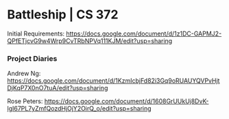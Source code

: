 # Battleship | CS 372

Initial Requirements: https://docs.google.com/document/d/1z1DC-GAPMJ2-QPfETjcvG9w4Wrp9CvTRbNPVq111KJM/edit?usp=sharing

### Project Diaries

Andrew Ng: https://docs.google.com/document/d/1KzmIcbjFd82i3Gq9oRUAUYQVPvHjtDjKqP7X0nO7tuA/edit?usp=sharing

Rose Peters: https://docs.google.com/document/d/1608GrUUkUj8DvK-lgI67PL7yZmfQozdHjOjY2OirQ_o/edit?usp=sharing
